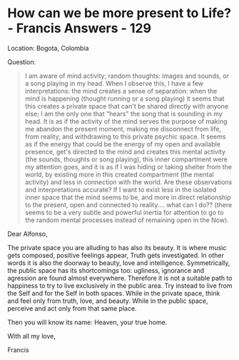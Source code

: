 # How can we be more present to Life? - Francis Answers - 129

Location: Bogota, Colombia

Question:

>I am aware of mind activity; random thoughts: images and sounds, or a song playing in my head. When I observe this, I have a few interpretations: the mind creates a sense of separation: when the mind is happening (thought running or a song playing) it seems that this creates a private space that can't be shared directly with anyone else; I am the only one that "hears" the song that is sounding in my head. It is as if the activity of the mind serves the purpose of making me abandon the present moment, making me disconnect from life, from reality, and withdrawing to this private psychic space. It seems as if the energy that could be the energy of my open and available presence, get's directed to the mind and creates this mental activity (the sounds, thoughts or song playing), this inner compartment were my attention goes, and it is as if I was hiding or taking shelter from the world, by existing more in this created compartment (the mental activity) and less in connection with the world. Are these observations and interpretations accurate? If I want to exist less in the isolated inner space that the mind seems to be, and more in direct relationship to the present, open and connected to reality.... what can I do?? (there seems to be a very subtle and powerful inertia for attention to go to the random mental processes instead of remaining open in the Now).

Dear Alfonso,

The private space you are alluding to has also its beauty. It is where music gets composed, positive feelings appear, Truth gets investigated. In other words it is also the doorway to beauty, love and intelligence. Symmetrically, the public space has its shortcomings too: ugliness, ignorance and agression are found almost everywhere. Therefore it is not a suitable path to happiness to try to live exclusively in the public area. Try instead to live from the Self and for the Self in both spaces. While in the private space, think and feel only from truth, love, and beauty. While in the public space, perceive and act only from that same place.

Then you will know its name: Heaven, your true home.

With all my love,

Francis


